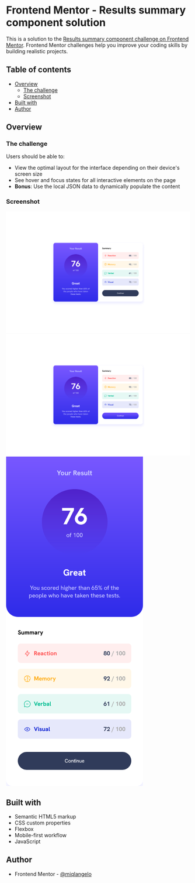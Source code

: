 # Frontend Mentor - Results summary component solution

This is a solution to the [Results summary component challenge on Frontend Mentor](https://www.frontendmentor.io/challenges/results-summary-component-CE_K6s0maV). Frontend Mentor challenges help you improve your coding skills by building realistic projects.

## Table of contents

-   [Overview](#overview)
    -   [The challenge](#the-challenge)
    -   [Screenshot](#screenshot)
-   [Built with](#built-with)
-   [Author](#author)

## Overview

### The challenge

Users should be able to:

-   View the optimal layout for the interface depending on their device's screen size
-   See hover and focus states for all interactive elements on the page
-   **Bonus**: Use the local JSON data to dynamically populate the content

### Screenshot

![Desktop](./screenshots/desktop.png)
![Active States](./screenshots/active-states.png)
![Mobile](./screenshots/mobile.png)

## Built with

-   Semantic HTML5 markup
-   CSS custom properties
-   Flexbox
-   Mobile-first workflow
-   JavaScript

## Author

-   Frontend Mentor - [@miqlangelo](https://www.frontendmentor.io/profile/miqlangelo)
